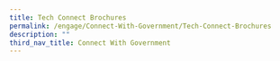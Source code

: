 ```yaml
---
title: Tech Connect Brochures
permalink: /engage/Connect-With-Government/Tech-Connect-Brochures
description: ""
third_nav_title: Connect With Government
---
```

